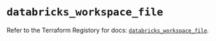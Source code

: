 # `databricks_workspace_file`

Refer to the Terraform Registory for docs: [`databricks_workspace_file`](https://registry.terraform.io/providers/databricks/databricks/1.18.0/docs/resources/workspace_file).
